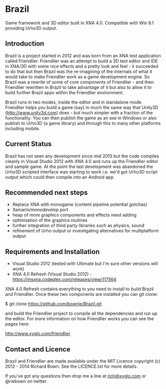 Brazil
======

Game framework and 3D editor built in XNA 4.0.  Compatible with Win 8.1 providing Urho3D output.


Introduction
------------

Brazil is a project started in 2012 and was born from an XNA test application called Friendlier.
Friendlier was an attempt to build a 3D text editor and IDE in XNA/3D with some nice effects and a
pretty look and feel - it succeeded to do that but then Brazil was the re-imagining of the internals
of what it would take to make Friendlier work as a game development engine.   So Brazil was a rewrite
of some of core components of Friendlier - and then Friendlier rewritten in Brazil to take advantage
of it but also to allow it to build further Brazil apps within the Friendlier environment.

Brazil runs in two modes, inside the editor and in standalone mode.  Friendlier helps you build a game (say)
in much the same way that Unity3D (http://www.unity3d.com) does - but much simpler with a fraction of the
functionality.  You can then publish the game as an exe in Windows or also publish to Urho3D (a game library)
and through this to many other platforms including mobile.

Current Status
--------------

Brazil has not seen any development since mid 2013 but the code compiles cleanly in Visual Studio 2012 with 
XNA 4.0 and runs up the Friendlier editor and sample game.  At the point the last development was abandoned the
Urho3D scripted interface was starting to work i.e. we'd got Urho3D script output which could then compile into
an Android app.

Recommended next steps
----------------------

- Replace XNA with monogame (content pipeline potential gotchas)
- Xamarin/monodevelop port
- heap of more graphics components and effects need adding
- optimisation of the graphics routines
- further integration of third party libraries such as physics, sound
- refinement of Urho output or investigating alternatives for multiplatform output

Requirements and Installation
-----------------------------

- Visual Studio 2012 (tested with Ultimate but I'm sure other versions will work)
- XNA 4.0 Refresh (Visual Studio 2012) - https://msxna.codeplex.com/releases/view/117564

XNA 4.0 Refresh contains everything to you need to install to build Brazil and Friendlier.  Once these two
components are installed you can git clone:

$ git clone https://github.com/bownie/Brazil.git

and build the Friendlier project to compile all the dependencies and run up the editor.  For more information
on how Friendlier works you can see the pages here:

http://www.xyglo.com/friendlier

Contact and Licence
-------------------
Brazil and Friendlier are made available under the MIT Licence copyright (c) 2012 - 2014 Richard Bown.
See the LICENCE.txt for more details.

If you've got any questions then drop me a line at rich@xyglo.com or @rwbown on twitter.
